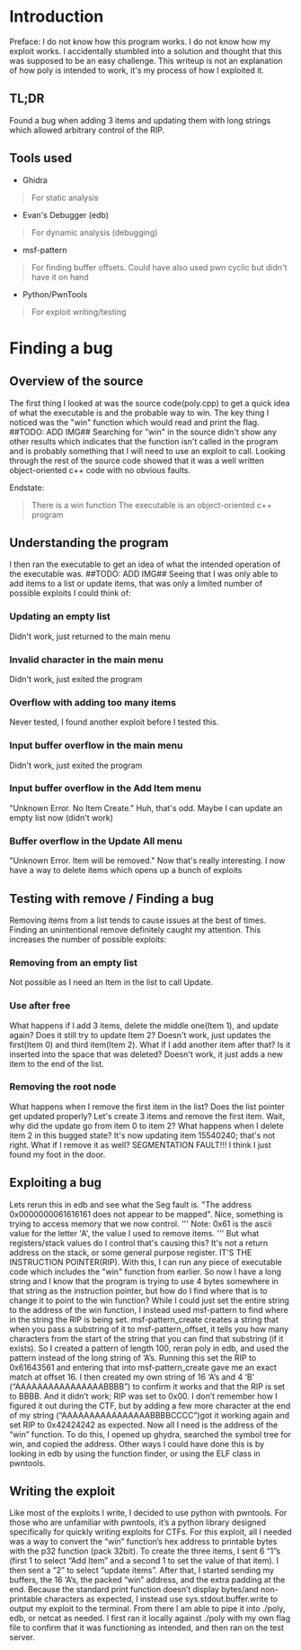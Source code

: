 # Introduction
Preface: I do not know how this program works. I do not know how my exploit works. I accidentally stumbled into a solution and thought that this was supposed to be an easy challenge.
This writeup is not an explanation of how poly is intended to work, it's my process of how I exploited it. 

## TL;DR
Found a bug when adding 3 items and updating them with long strings which allowed arbitrary control of the RIP. 
 
## Tools used
 - Ghidra
> For static analysis
 - Evan's Debugger (edb)
> For dynamic analysis (debugging)
 - msf-pattern
> For finding buffer offsets.
> Could have also used pwn cyclic but didn't have it on hand
 - Python/PwnTools
> For exploit writing/testing

# Finding a bug
## Overview of the source
The first thing I looked at was the source code(poly.cpp) to get a quick idea of what the executable is and the probable way to win.
The key thing I noticed was the "win" function which would read and print the flag. ##TODO: ADD IMG##
Searching for "win" in the source didn't show any other results which indicates that the function isn't called in the program and is probably something that I will need to use an exploit to call.
Looking through the rest of the source code showed that it was a well written object-oriented c++ code with no obvious faults.
 
Endstate:
> There is a win function
> The executable is an object-oriented c++ program
 
## Understanding the program
I then ran the executable to get an idea of what the intended operation of the executable was. ##TODO: ADD IMG##
Seeing that I was only able to add items to a list or update items, that was only a limited number of possible exploits I could think of:
### Updating an empty list
Didn't work, just returned to the main menu
### Invalid character in the main menu
Didn't work, just exited the program
### Overflow with adding too many items
Never tested, I found another exploit before I tested this.
### Input buffer overflow in the main menu
Didn't work, just exited the program
### Input buffer overflow in the Add Item menu
"Unknown Error. No Item Create." Huh, that's odd. Maybe I can update an empty list now (didn't work)
### Buffer overflow in the Update All menu
"Unknown Error. Item will be removed." Now that's really interesting. I now have a way to delete items which opens up a bunch of exploits
 
## Testing with remove / Finding a bug
Removing items from a list tends to cause issues at the best of times. Finding an unintentional remove definitely caught my attention. This increases the number of possible exploits:
### Removing from an empty list
Not possible as I need an Item in the list to call Update.
### Use after free
What happens if I add 3 items, delete the middle one(Item 1), and update again? Does it still try to update Item 2? Doesn't work, just updates the first(Item 0) and third item(Item 2).
What if I add another item after that? Is it inserted into the space that was deleted? Doesn't work, it just adds a new item to the end of the list.
 
### Removing the root node
What happens when I remove the first item in the list? Does the list pointer get updated properly? Let's create 3 items and remove the first item. Wait, why did the update go from item 0 to item 2? What happens when I delete item 2 in this bugged state? It's now updating item 15540240; that's not right. What if I remove it as well?
SEGMENTATION FAULT!!! I think I just found my foot in the door.
 
## Exploiting a bug
Lets rerun this in edb and see what the Seg fault is.
"The address 0x0000000061616161 does not appear to be mapped". Nice, something is trying to access memory that we now control.
'''
Note: 0x61 is the ascii value for the letter 'A', the value I used to remove items.
'''
But what registers/stack values do I control that's causing this? It's not a return address on the stack, or some general purpose register. IT'S THE INSTRUCTION POINTER(RIP). With this, I can run any piece of executable code which includes the "win" function from earlier.
So now I have a long string and I know that the program is trying to use 4 bytes somewhere in that string as the instruction pointer, but how do I find where that is to change it to point to the win function? While I could just set the entire string to the address of the win function, I instead used msf-pattern to find where in the string the RIP is being set. msf-pattern_create creates a string that when you pass a substring of it to msf-pattern_offset, it tells you how many characters from the start of the string that you can find that substring (if it exists). So I created a pattern of length 100, reran poly in edb, and used the pattern instead of the long string of ‘A’s. Running this set the RIP to 0x61643561 and entering that into msf-pattern_create gave me an exact match at offset 16. I then created my own string of 16 ‘A’s and 4 ‘B’ (“AAAAAAAAAAAAAAAABBBB”) to confirm it works and that the RIP is set to BBBB. And it didn’t work; RIP was set to 0x00. I don’t remember how I figured it out during the CTF, but by adding a few more character at the end of my string (“AAAAAAAAAAAAAAAABBBBCCCC”)got it working again and set RIP to 0x42424242 as expected. 
Now all I need is the address of the “win” function. To do this, I opened up ghydra, searched the symbol tree for win, and copied the address. Other ways I could have done this is by looking in edb by using the function finder, or using the ELF class in pwntools.
## Writing the exploit
Like most of the exploits I write, I decided to use python with pwntools. For those who are unfamiliar with pwntools, it’s a python library designed specifically for quickly writing exploits for CTFs. For this exploit, all I needed was a way to convert the “win” function’s hex address to printable bytes with the p32 function (pack 32bit). To create the three items, I sent 6 “1”s (first 1 to select “Add Item” and a second 1 to set the value of that item). I then sent a “2” to select “update items”. After that, I started sending my buffers, the 16 ‘A’s, the packed “win” address, and the extra padding at the end. Because the standard print function doesn’t display bytes/and non-printable characters as expected, I instead use sys.stdout.buffer.write to output my exploit to the terminal. From there I am able to pipe it into ./poly, edb, or netcat as needed. I first ran it locally against ./poly with my own flag file to confirm that it was functioning as intended, and then ran on the test server.
 
